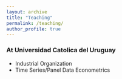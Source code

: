 ```yaml
---
layout: archive
title: "Teaching"
permalink: /teaching/
author_profile: true
---
```


### At Universidad Catolica del Uruguay

* Industrial Organization
* Time Series/Panel Data Econometrics
